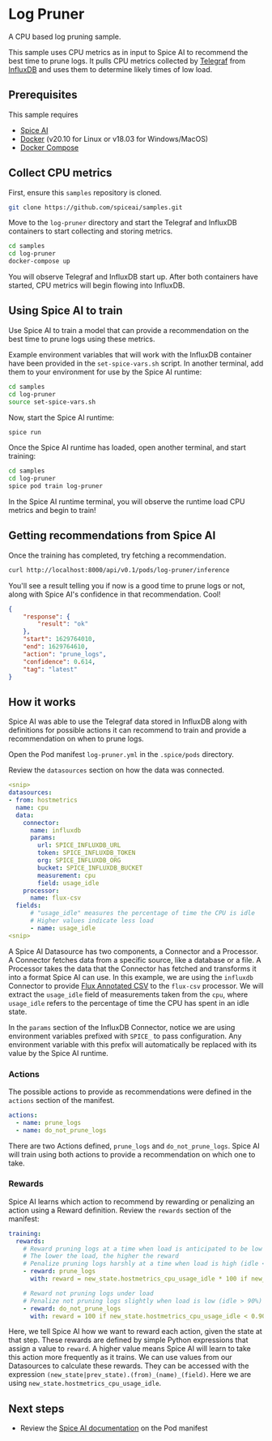 # Log Pruner

A CPU based log pruning sample.

This sample uses CPU metrics as in input to Spice AI to recommend the best time to prune logs. It pulls CPU metrics collected by [Telegraf](https://www.influxdata.com/time-series-platform/telegraf/) from [InfluxDB](https://www.influxdata.com/products/influxdb/) and uses them to determine likely times of low load.

## Prerequisites

This sample requires

- [Spice AI](https://crispy-dollop-c329115a.pages.github.io/#/install)
- [Docker](https://docs.docker.com/get-docker/) (v20.10 for Linux or v18.03 for Windows/MacOS)
- [Docker Compose](https://docs.docker.com/compose/install/)

## Collect CPU metrics

First, ensure this `samples` repository is cloned.

```bash
git clone https://github.com/spiceai/samples.git
```

Move to the `log-pruner` directory and start the Telegraf and InfluxDB containers to start collecting and storing metrics.

```bash
cd samples
cd log-pruner
docker-compose up
```

You will observe Telegraf and InfluxDB start up.  After both containers have started, CPU metrics will begin flowing into InfluxDB.

## Using Spice AI to train

Use Spice AI to train a model that can provide a recommendation on the best time to prune logs using these metrics.

Example environment variables that will work with the InfluxDB container have been provided in the `set-spice-vars.sh` script. In another terminal, add them to your environment for use by the Spice AI runtime:

```bash
cd samples
cd log-pruner
source set-spice-vars.sh
```

Now, start the Spice AI runtime:

```bash
spice run
```

Once the Spice AI runtime has loaded, open another terminal, and start training:

```bash
cd samples
cd log-pruner
spice pod train log-pruner
```

In the Spice AI runtime terminal, you will observe the runtime load CPU metrics and begin to train!

## Getting recommendations from Spice AI

Once the training has completed, try fetching a recommendation.

```bash
curl http://localhost:8000/api/v0.1/pods/log-pruner/inference
```

You'll see a result telling you if now is a good time to prune logs or not, along with Spice AI's confidence in that recommendation. Cool!

```json
{
	"response": {
		"result": "ok"
	},
	"start": 1629764010,
	"end": 1629764610,
	"action": "prune_logs",
	"confidence": 0.614,
	"tag": "latest"
}
```

## How it works

Spice AI was able to use the Telegraf data stored in InfluxDB along with definitions for possible actions it can recommend to train and provide a recommendation on when to prune logs.

Open the Pod manifest `log-pruner.yml` in the `.spice/pods` directory.

Review the `datasources` section on how the data was connected.

```yaml
<snip>
datasources:
- from: hostmetrics
  name: cpu
  data:
    connector:
      name: influxdb
      params:
        url: SPICE_INFLUXDB_URL
        token: SPICE_INFLUXDB_TOKEN
        org: SPICE_INFLUXDB_ORG
        bucket: SPICE_INFLUXDB_BUCKET
        measurement: cpu
        field: usage_idle
    processor:
      name: flux-csv
  fields:
      # "usage_idle" measures the percentage of time the CPU is idle
      # Higher values indicate less load
      - name: usage_idle
<snip>
```

A Spice AI Datasource has two components, a Connector and a Processor.  A Connector fetches data from a specific source, like a database or a file.  A Processor takes the data that the Connector has fetched and transforms it into a format Spice AI can use.  In this example, we are using the `influxdb` Connector to provide [Flux Annotated CSV](https://docs.influxdata.com/influxdb/cloud/reference/syntax/annotated-csv/) to the `flux-csv` processor.  We will extract the `usage_idle` field of measurements taken from the `cpu`, where `usage_idle` refers to the percentage of time the CPU has spent in an idle state.

In the `params` section of the InfluxDB Connector, notice we are using environment variables prefixed with `SPICE_` to pass configuration. Any environment variable with this prefix will automatically be replaced with its value by the Spice AI runtime.

### Actions

The possible actions to provide as recommendations were defined in the `actions` section of the manifest.

```yaml
actions:
  - name: prune_logs
  - name: do_not_prune_logs
```

There are two Actions defined, `prune_logs` and `do_not_prune_logs`. Spice AI will train using both actions to provide a recommendation on which one to take.

### Rewards

Spice AI learns which action to recommend by rewarding or penalizing an action using a Reward definition. Review the `rewards` section of the manifest:

```yaml
training:
  rewards:
    # Reward pruning logs at a time when load is anticipated to be low
    # The lower the load, the higher the reward
    # Penalize pruning logs harshly at a time when load is high (idle < 90%)
    - reward: prune_logs
      with: reward = new_state.hostmetrics_cpu_usage_idle * 100 if new_state.hostmetrics_cpu_usage_idle > 0.90 else -1000

    # Reward not pruning logs under load
    # Penalize not pruning logs slightly when load is low (idle > 90%)
    - reward: do_not_prune_logs
      with: reward = 100 if new_state.hostmetrics_cpu_usage_idle < 0.90 else -10
```

Here, we tell Spice AI how we want to reward each action, given the state at that step.  These rewards are defined by simple Python expressions that assign a value to `reward`.  A higher value means Spice AI will learn to take this action more frequently as it trains.  We can use values from our Datasources to calculate these rewards.  They can be accessed with the expression `(new_state|prev_state).(from)_(name)_(field)`.  Here we are using `new_state.hostmetrics_cpu_usage_idle`.

## Next steps

- Review the [Spice AI documentation](https://crispy-dollop-c329115a.pages.github.io/#/?id=reference) on the Pod manifest
